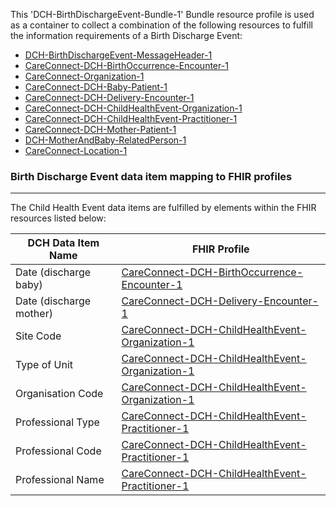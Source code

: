 This 'DCH-BirthDischargeEvent-Bundle-1' Bundle resource profile is used as a container to collect a combination of the following resources to fulfill the information requirements of a Birth Discharge Event:

- [DCH-BirthDischargeEvent-MessageHeader-1]
- [CareConnect-DCH-BirthOccurrence-Encounter-1]
- [CareConnect-Organization-1]
- [CareConnect-DCH-Baby-Patient-1]
- [CareConnect-DCH-Delivery-Encounter-1]
- [CareConnect-DCH-ChildHealthEvent-Organization-1]
- [CareConnect-DCH-ChildHealthEvent-Practitioner-1]
- [CareConnect-DCH-Mother-Patient-1]
- [DCH-MotherAndBaby-RelatedPerson-1]
- [CareConnect-Location-1]



###  Birth Discharge Event data item mapping to FHIR profiles ###
----------
The Child Health Event data items are fulfilled by elements within the FHIR resources listed below:

| DCH Data Item Name      | FHIR Profile                                         |
|-------------------------|------------------------------------------------------|
| Date (discharge baby)   | [CareConnect-DCH-BirthOccurrence-Encounter-1]             |
| Date (discharge mother) | [CareConnect-DCH-Delivery-Encounter-1]          |
| Site Code               | [CareConnect-DCH-ChildHealthEvent-Organization-1] |
| Type of Unit            | [CareConnect-DCH-ChildHealthEvent-Organization-1] |
| Organisation Code       | [CareConnect-DCH-ChildHealthEvent-Organization-1] |
| Professional Type       | [CareConnect-DCH-ChildHealthEvent-Practitioner-1] |
| Professional Code       | [CareConnect-DCH-ChildHealthEvent-Practitioner-1] |
| Professional Name       | [CareConnect-DCH-ChildHealthEvent-Practitioner-1] |
                                                                                                   

[DCH-BirthDischargeEvent-MessageHeader-1]:dch-birthdischargeevent-messageheader-1.html
[CareConnect-DCH-BirthOccurrence-Encounter-1]:careconnect-dch-birthoccurrence-encounter-1.html
[CareConnect-DCH-Baby-Patient-1]:careconnect-dch-baby-patient-1.html
[CareConnect-Organization-1]:careconnect-organization-1.html 
[CareConnect-DCH-Delivery-Encounter-1]:careconnect-dch-delivery-encounter-1.html
[CareConnect-DCH-ChildHealthEvent-Organization-1]:careconnect-dch-childhealthevent-organization-1.html
[CareConnect-DCH-ChildHealthEvent-Practitioner-1]:careconnect-dch-childhealthevent-practitioner-1.html
[CareConnect-Location-1]:careconnect-location-1.html
[CareConnect-DCH-Mother-Patient-1]:careconnect-dch-mother-patient-1.html
[DCH-MotherAndBaby-RelatedPerson-1]:dch-motherandbaby-relatedperson-1.html

